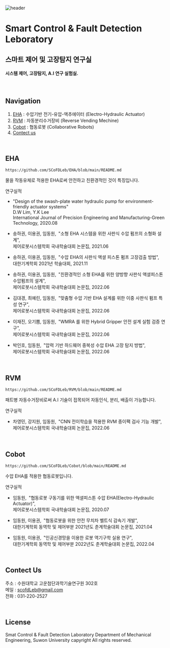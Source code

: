 ![header](https://user-images.githubusercontent.com/50008047/185756036-f15222c0-31be-4f75-ad17-dab47308df27.png)

# Smart Control & Fault Detection Leboratory
## 스마트 제어 및 고장탐지 연구실
#### 시스템 제어, 고장탐지, A.I 연구 실험실.

&nbsp;

## Navigation
1. [EHA](#eha) : 수압기반 전기-유압-액추에이터 (Electro-Hydraulic Actuator)
2. [RVM](#rvm) : 자동분리수거장비 (Reverse Vending Mechine)
3. [Cobot](#cobot) : 협동로봇 (Collaborative Robots)
4. [Contect us](#contect-us)

&nbsp;

## EHA
```
https://github.com/SCoFDLeb/EHA/blob/main/README.md
```
물을 작동유체로 적용한 EHA로써 안전하고 친환경적인 것이 특징입니다.

연구실적
- "Design of the swash-plate water hydraulic pump for environment-friendly actuator systems"  
D.W Lim, Y.K Lee  
International Journal of Precision Engineering and Manufacturing-Green Technology, 2020.08

- 송하권, 이용권, 임동원,&ensp;"소형 EHA 시스템을 위한 사판식 수압 펌프의 소형화 설계",  
  제어로봇시스템학회 국내학술대회 논문집, 2021.06

- 송하권, 이용권, 임동원,&ensp;"수압 EHA의 사판식 액셜 피스톤 펌프 고장검출 방법",  
  대한기계학회 2021년 학술대회, 2021.11

- 송하권, 이용권, 임동원,&ensp;"친환경적인 소형 EHA를 위한 양방향 사판식 액셜피스톤 수압펌프의 설계",  
  제어로봇시스템학회 국내학술대회 논문집, 2022.06
  
- 김대경, 최예린, 임동원,&ensp;"맞춤형 수압 기반 EHA 설계를 위한 이중 사판식 펌프 특성 연구",  
  제어로봇시스템학회 국내학술대회 논문집, 2022.06
  
- 이재진, 오기쁨, 임동원,&ensp;"WMRA 를 위한 Hybrid Gripper 안전 설계 실험 검증 연구",  
  제어로봇시스템학회 국내학술대회 논문집, 2022.06
  
- 박인호, 임동원,&ensp;"압력 기반 하드웨어 중복성 수압 EHA 고장 탐지 방법",  
  제어로봇시스템학회 국내학술대회 논문집, 2022.06

&nbsp;

## RVM
```
https://github.com/SCoFDLeb/RVM/blob/main/README.md
```
패트병 자동수거장비로써 A.I 기술이 접목되어 자동인식, 분리, 배출이 가능합니다.

연구실적
- 차영민, 강지원, 임동원,&ensp;"CNN 전이학습을 적용한 RVM 종이팩 검사 기능 개발",  
  제어로봇시스템학회 국내학술대회 논문집, 2022.06

&nbsp;

## Cobot
```
https://github.com/SCoFDLeb/Cobot/blob/main/README.md
```
수압 EHA를 적용한 협동로봇입니다.

연구실적
- 임동원,&ensp;"협동로봇 구동기를 위한 액셜피스톤 수압 EHA(Electro-Hydraulic Actuator)",  
  제어로봇시스템학회 국내학술대회 논문집, 2020.07

- 임동원, 이용권,&ensp;"협동로봇을 위한 안전 무치차 벨트식 감속기 개발",      
  대한기계학회 동역학 및 제어부분 2021년도 춘계학술대회 논문집, 2021.04

- 임동원, 이용권,&ensp;"인공신경망을 이용한 로봇 역기구학 실용 연구",      
  대한기계학회 동역학 및 제어부분 2022년도 춘계학술대회 논문집, 2022.04

&nbsp;

## Contect Us

주소 : 수원대학교 고운첨단과학기술연구원 302호  
메일 : scofdLeb@gmail.com  
전화 : 031-220-2527

&nbsp;

## License
Smat Control & Fault Detection Laboratory
Department of Mechanical Engineering, Suwon University 
capyright All rights reserved.


   [dill]: <https://github.com/joemccann/dillinger>
   [git-repo-url]: <https://github.com/joemccann/dillinger.git>
   [john gruber]: <http://daringfireball.net>
   [df1]: <http://daringfireball.net/projects/markdown/>
   [markdown-it]: <https://github.com/markdown-it/markdown-it>
   [Ace Editor]: <http://ace.ajax.org>
   [node.js]: <http://nodejs.org>
   [Twitter Bootstrap]: <http://twitter.github.com/bootstrap/>
   [jQuery]: <http://jquery.com>
   [@tjholowaychuk]: <http://twitter.com/tjholowaychuk>
   [express]: <http://expressjs.com>
   [AngularJS]: <http://angularjs.org>
   [Gulp]: <http://gulpjs.com>

   [PlDb]: <https://github.com/joemccann/dillinger/tree/master/plugins/dropbox/README.md>
   [PlGh]: <https://github.com/joemccann/dillinger/tree/master/plugins/github/README.md>
   [PlGd]: <https://github.com/joemccann/dillinger/tree/master/plugins/googledrive/README.md>
   [PlOd]: <https://github.com/joemccann/dillinger/tree/master/plugins/onedrive/README.md>
   [PlMe]: <https://github.com/joemccann/dillinger/tree/master/plugins/medium/README.md>
   [PlGa]: <https://github.com/RahulHP/dillinger/blob/master/plugins/googleanalytics/README.md>
